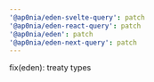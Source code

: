 ```yaml
---
'@ap0nia/eden-svelte-query': patch
'@ap0nia/eden-react-query': patch
'@ap0nia/eden': patch
'@ap0nia/eden-next-query': patch
---
```


fix(eden): treaty types
